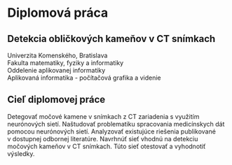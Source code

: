 # Diplomová práca
## Detekcia obličkových kameňov v CT snímkach
Univerzita Komenského, Bratislava   <br>
Fakulta matematiky, fyziky a informatiky<br>
Oddelenie aplikovanej informatiky <br>
Aplikovaná informatika - počítačová grafika a videnie

## Cieľ diplomovej práce

Detegovať močové kamene v snímkach z CT zariadenia s využitím neurónových sietí. Naštudovať problematiku spracovania medicínskych dát pomocou neurónových sietí. Analyzovať existujúce riešenia publikované v dostupnej odbornej literatúre. Navrhnúť sieť vhodnú na detekciu močových kameňov v CT snímkach. Túto sieť otestovať a vyhodnotiť výsledky.
